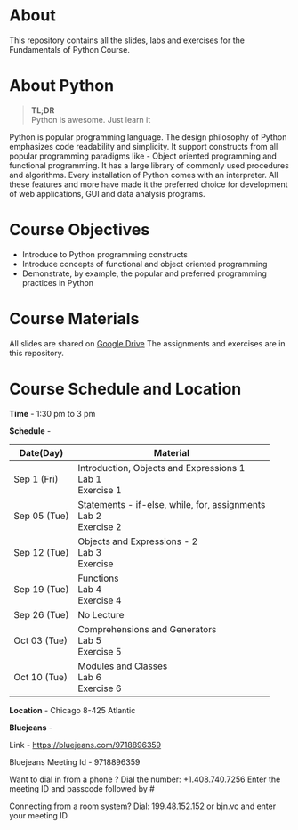 # About

This repository contains all the slides, labs and exercises for the Fundamentals of Python Course.

# About Python
> **TL;DR**<br>
> Python is awesome. Just learn it

Python is popular programming language. The design philosophy of Python emphasizes code readability and simplicity. It support constructs from all popular programming paradigms like - Object oriented programming and functional programming. It has a large library of commonly used procedures and algorithms. Every installation of Python comes with an interpreter. All these features and more have made it the preferred choice for development of web applications, GUI and data analysis programs.

# Course Objectives
* Introduce to Python programming constructs
* Introduce concepts of functional and object oriented programming
* Demonstrate, by example, the popular and preferred programming practices in Python

# Course Materials

All slides are shared on [Google Drive](https://drive.google.com/open?id=0BxizmqiVfLYeenB6LUV0d2txYlk)
The assignments and exercises are in this repository. 

# Course Schedule and Location
**Time** - 1:30 pm to 3 pm

**Schedule** - 

| Date(Day) |             Material          |
|-----------|-------------------------------|
|Sep 1 (Fri)| Introduction, Objects and Expressions 1 <br> Lab 1<br> Exercise 1|
|Sep 05 (Tue) | Statements - if-else, while, for, assignments<br> Lab 2 <br> Exercise 2|
|Sep 12 (Tue) | Objects and Expressions - 2 <br> Lab 3<br> Exercise |
|Sep 19 (Tue)| Functions <br>  Lab 4 <br> Exercise 4|
|Sep 26 (Tue) | No Lecture |
|Oct 03 (Tue) | Comprehensions and Generators <br> Lab 5 <br> Exercise 5|
|Oct 10 (Tue) | Modules and Classes <br> Lab 6 <br> Exercise 6 |

**Location** - Chicago 8-425 Atlantic

**Bluejeans** - 

Link - https://bluejeans.com/9718896359

Bluejeans Meeting Id - 9718896359

Want to dial in from a phone ?
Dial the number: +1.408.740.7256
Enter the meeting ID and passcode followed by #

Connecting from a room system?
Dial: 199.48.152.152 or bjn.vc and enter your meeting ID





